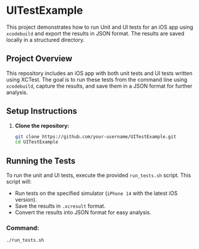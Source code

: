 # UITestExample

This project demonstrates how to run Unit and UI tests for an iOS app using `xcodebuild` and export the results in JSON format. The results are saved locally in a structured directory.

## Project Overview

This repository includes an iOS app with both unit tests and UI tests written using XCTest. The goal is to run these tests from the command line using `xcodebuild`, capture the results, and save them in a JSON format for further analysis.

## Setup Instructions

1. **Clone the repository:**
   ```bash
   git clone https://github.com/your-username/UITestExample.git
   cd UITestExample
   
## Running the Tests

To run the unit and UI tests, execute the provided `run_tests.sh` script. This script will:

- Run tests on the specified simulator (`iPhone 14` with the latest iOS version).
- Save the results in `.xcresult` format.
- Convert the results into JSON format for easy analysis.

### Command:
```bash
./run_tests.sh


